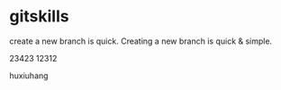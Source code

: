 # gitskills
create a new branch is quick.
Creating a new branch is quick & simple.

23423
12312


huxiuhang

